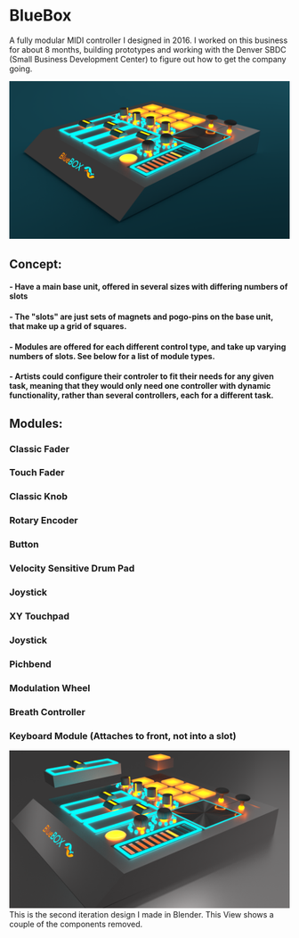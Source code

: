 # BlueBox
A fully modular MIDI controller I designed in 2016. I worked on this business for about 8 months, building prototypes and working with the Denver SBDC (Small Business Development Center) to figure out how to get the company going. 

![Modules Out View](BlueBox_Render1.png)


## Concept:
#### - Have a main base unit, offered in several sizes with differing numbers of slots
#### - The "slots" are just sets of magnets and pogo-pins on the base unit, that make up a grid of squares.
#### - Modules are offered for each different control type, and take up varying numbers of slots. See below for a list of module types.
#### - Artists could configure their controler to fit their needs for any given task, meaning that they would only need one controller with dynamic functionality, rather than several controllers, each for a different task.

## Modules:
### Classic Fader
### Touch Fader
### Classic Knob
### Rotary Encoder
### Button
### Velocity Sensitive Drum Pad
### Joystick
### XY Touchpad
### Joystick
### Pichbend
### Modulation Wheel
### Breath Controller
### Keyboard Module (Attaches to front, not into a slot)


![Modules Out View](BlueBox_Modules_Out1.png)
This is the second iteration design I made in Blender. This View shows a couple of the components removed.
